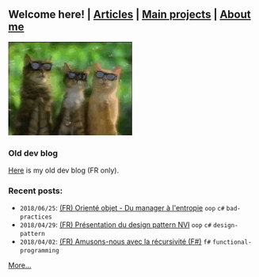## Welcome here! | [Articles](articles.md) | [Main projects](projects.md) | [About me](about.md)

<img src="assets/cat-clap.gif" alt="hi" class="inline"/>

### Old dev blog
[Here](http://vincentp-dev.blogspot.fr/) is my old dev blog (FR only).

### Recent posts:
- `2018/06/25`: [(FR) Orienté objet - Du manager à l'entropie](articles/fr/manager.md) `oop` `c#` `bad-practices`
- `2018/04/29`: [(FR) Présentation du design pattern NVI](articles/fr/nvi.md) `oop` `c#` `design-pattern`
- `2018/04/02`: [(FR) Amusons-nous avec la récursivité (F#)](articles/fr/recursivite.md) `f#` `functional-programming`

[More...](articles.md)
